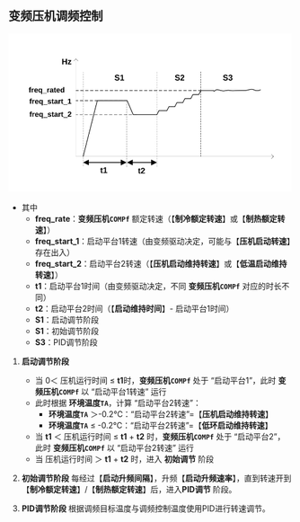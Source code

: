 <!-- 注意事项 -->
<!-- 起始分级标题：##（二级标题） -->

## 变频压机调频控制

![变频压机调频控制](.img/变频压机调频控制.svg#large)

- 其中
  - **freq_rate**：**变频压机`COMPf`** 额定转速（【**制冷额定转速**】或【**制热额定转速**】）
  - **freq_start_1**：启动平台1转速（由变频驱动决定，可能与【**压机启动转速**】存在出入）
  - **freq_start_2**：启动平台2转速（【**压机启动维持转速**】或【**低温启动维持转速**】）
  - **t1**：启动平台1时间（由变频驱动决定，不同 **变频压机`COMPf`** 对应的时长不同）
  - **t2**：启动平台2时间（【**启动维持时间**】- 启动平台1时间）
  - **S1**：启动调节阶段
  - **S1**：初始调节阶段
  - **S3**：PID调节阶段

1. **启动调节阶段**
   - 当 0＜ 压机运行时间 ≤ **t1**时，**变频压机`COMPf`** 处于 “启动平台1”，此时 **变频压机`COMPf`** 以 “启动平台1转速” 运行
   - 此时根据 **环境温度`TA`**，计算 “启动平台2转速”：
     - **环境温度`TA`** ＞-0.2℃：“启动平台2转速”=【**压机启动维持转速**】
     - **环境温度`TA`** ≤ -0.2℃：“启动平台2转速”=【**低环启动维持转速**】
   - 当 **t1** ＜ 压机运行时间 ≤ **t1** + **t2** 时，**变频压机`COMPf`** 处于 “启动平台2”，此时 **变频压机`COMPf`** 以 “启动平台2转速” 运行
   - 当 压机运行时间 ＞ **t1** + **t2** 时，进入 **初始调节** 阶段

2. **初始调节阶段**
每经过【**启动升频间隔**】，升频【**启动升频速率**】，直到转速开到【**制冷额定转速**】/【**制热额定转速**】后，进入**PID调节** 阶段。

3. **PID调节阶段**
根据调频目标温度与调频控制温度使用PID进行转速调节。
